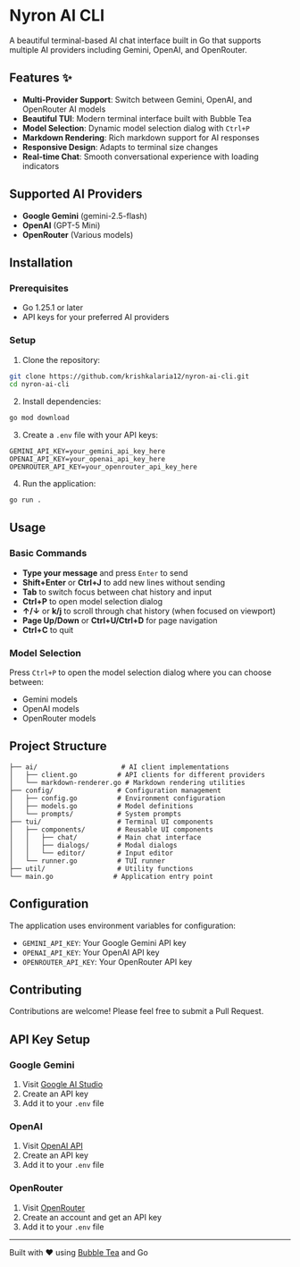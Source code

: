 # Nyron AI CLI

A beautiful terminal-based AI chat interface built in Go that supports multiple AI providers including Gemini, OpenAI, and OpenRouter.

## Features ✨

- **Multi-Provider Support**: Switch between Gemini, OpenAI, and OpenRouter AI models
- **Beautiful TUI**: Modern terminal interface built with Bubble Tea
- **Model Selection**: Dynamic model selection dialog with `Ctrl+P`
- **Markdown Rendering**: Rich markdown support for AI responses
- **Responsive Design**: Adapts to terminal size changes
- **Real-time Chat**: Smooth conversational experience with loading indicators

## Supported AI Providers

- **Google Gemini** (gemini-2.5-flash)
- **OpenAI** (GPT-5 Mini)
- **OpenRouter** (Various models)

## Installation

### Prerequisites

- Go 1.25.1 or later
- API keys for your preferred AI providers

### Setup

1. Clone the repository:
```bash
git clone https://github.com/krishkalaria12/nyron-ai-cli.git
cd nyron-ai-cli
```

2. Install dependencies:
```bash
go mod download
```

3. Create a `.env` file with your API keys:
```env
GEMINI_API_KEY=your_gemini_api_key_here
OPENAI_API_KEY=your_openai_api_key_here
OPENROUTER_API_KEY=your_openrouter_api_key_here
```

4. Run the application:
```bash
go run .
```

## Usage

### Basic Commands

- **Type your message** and press `Enter` to send
- **Shift+Enter** or **Ctrl+J** to add new lines without sending
- **Tab** to switch focus between chat history and input
- **Ctrl+P** to open model selection dialog
- **↑/↓** or **k/j** to scroll through chat history (when focused on viewport)
- **Page Up/Down** or **Ctrl+U/Ctrl+D** for page navigation
- **Ctrl+C** to quit

### Model Selection

Press `Ctrl+P` to open the model selection dialog where you can choose between:
- Gemini models
- OpenAI models
- OpenRouter models

## Project Structure

```
├── ai/                     # AI client implementations
│   ├── client.go          # API clients for different providers
│   └── markdown-renderer.go # Markdown rendering utilities
├── config/                # Configuration management
│   ├── config.go          # Environment configuration
│   ├── models.go          # Model definitions
│   └── prompts/           # System prompts
├── tui/                   # Terminal UI components
│   ├── components/        # Reusable UI components
│   │   ├── chat/          # Main chat interface
│   │   ├── dialogs/       # Modal dialogs
│   │   └── editor/        # Input editor
│   └── runner.go          # TUI runner
├── util/                  # Utility functions
└── main.go               # Application entry point
```

## Configuration

The application uses environment variables for configuration:

- `GEMINI_API_KEY`: Your Google Gemini API key
- `OPENAI_API_KEY`: Your OpenAI API key
- `OPENROUTER_API_KEY`: Your OpenRouter API key

## Contributing

Contributions are welcome! Please feel free to submit a Pull Request.

## API Key Setup

### Google Gemini
1. Visit [Google AI Studio](https://aistudio.google.com/)
2. Create an API key
3. Add it to your `.env` file

### OpenAI
1. Visit [OpenAI API](https://platform.openai.com/api-keys)
2. Create an API key
3. Add it to your `.env` file

### OpenRouter
1. Visit [OpenRouter](https://openrouter.ai/)
2. Create an account and get an API key
3. Add it to your `.env` file

---

Built with ❤️ using [Bubble Tea](https://github.com/charmbracelet/bubbletea) and Go